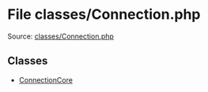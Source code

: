 File classes/Connection.php
=========

Source: [classes/Connection.php](https://github.com/PrestaShop/PrestaShop/blob/1.5.6.0/classes/Connection.php)


Classes
-------

* [ConnectionCore](class.ConnectionCore.md)

